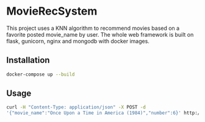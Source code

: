 # MovieRecSystem

This project uses a KNN algorithm to recommend movies based on a favorite posted movie_name by user. The whole web framework is built on flask, gunicorn, nginx and mongodb with docker images.

## Installation


```bash
docker-compose up --build
```

## Usage

```bash
curl -H "Content-Type: application/json" -X POST -d 
'{"movie_name":"Once Upon a Time in America (1984)","number":6}' http://0.0.0.0:8000/recommend
```